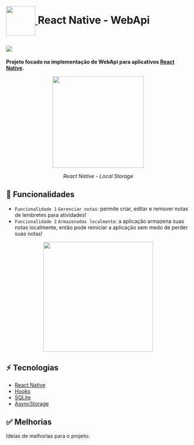 <h1>
   <p> 
      <a href="https://reactjs.org/" target="_blank">
         <img src="https://cdn.jsdelivr.net/gh/devicons/devicon/icons/react/react-original.svg" width= "80px" align="center"/>
      </a>
      React Native - WebApi
   </p>
   <img src="https://img.shields.io/github/license/vinimrs/VinChat?color=black" align="center" />
</h1>

**Projeto focado na implementação de WebApi para aplicativos [React Native].**

<p align="center">
   <img src="https://user-images.githubusercontent.com/92659173/208763731-d3d20159-9bdc-4813-b6fa-aca86e232158.png"  width="250"/>
   <p align="center">
      <i>React Native - Local Storage
</i>
   </p>
</p>

## :hammer: Funcionalidades

- `Funcionalidade 1` `Gerenciar notas`: permite criar, editar e remover notas de lembretes para atividades!
- `Funcionalidade 2` `Armazenadas localmente`: a aplicação armazena suas notas localmente, então pode reiniciar a aplicação sem medo de perder suas notas!

<p align="center">
   <img src="https://user-images.githubusercontent.com/92659173/208763176-960864d2-51da-48f8-adf3-b855e3e0abf4.gif" width="300px" />
</p>

## :zap: Tecnologias

- [React Native]
- [Hooks]
- [SQLite]
- [AsyncStorage]

## ✅ Melhorias

Ideias de melhorias para o projeto:

[AsyncStorage]: https://reactnative.dev/docs/asyncstorage
[SQLite]: https://github.com/andpor/react-native-sqlite-storage
[React Native]: https://reactnative.dev
[Hooks]: https://reactjs.org/docs/hooks-intro.html
